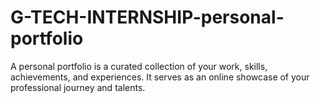 # G-TECH-INTERNSHIP-personal-portfolio
A personal portfolio is a curated collection of your work, skills, achievements, and experiences. It serves as an online showcase of your professional journey and talents.

